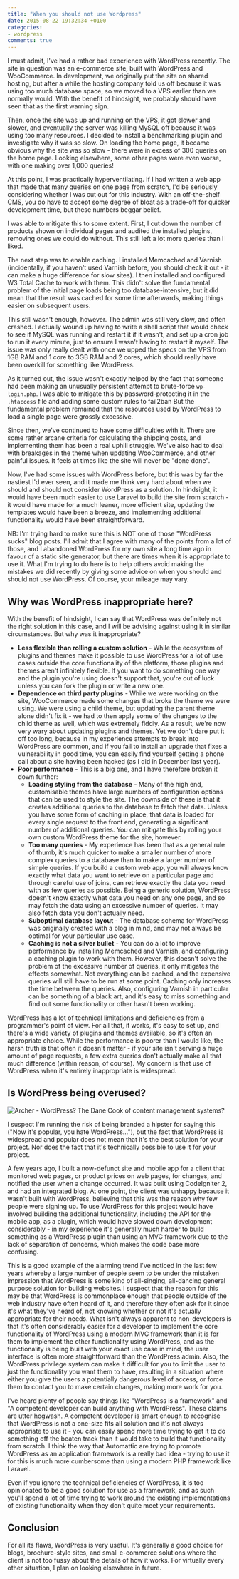 ```yaml
---
title: "When you should not use Wordpress"
date: 2015-08-22 19:32:34 +0100
categories: 
- wordpress
comments: true
---
```


I must admit, I've had a rather bad experience with WordPress recently. The site in question was an e-commerce site, built with WordPress and WooCommerce. In development, we originally put the site on shared hosting, but after a while the hosting company told us off because it was using too much database space, so we moved to a VPS earlier than we normally would. With the benefit of hindsight, we probably should have seen that as the first warning sign.

Then, once the site was up and running on the VPS, it got slower and slower, and eventually the server was killing MySQL off because it was using too many resources. I decided to install a benchmarking plugin and investigate why it was so slow. On loading the home page, it became obvious why the site was so slow - there were in excess of 300 queries on the home page. Looking elsewhere, some other pages were even worse, with one making over 1,000 queries!

At this point, I was practically hyperventilating. If I had written a web app that made that many queries on one page from scratch, I'd be seriously considering whether I was cut out for this industry. With an off-the-shelf CMS, you do have to accept some degree of bloat as a trade-off for quicker development time, but these numbers beggar belief.

I was able to mitigate this to some extent. First, I cut down the number of products shown on individual pages and audited the installed plugins, removing ones we could do without. This still left a lot more queries than I liked.

The next step was to enable caching. I installed Memcached and Varnish (incidentally, if you haven't used Varnish before, you should check it out - it can make a huge difference for slow sites). I then installed and configured W3 Total Cache to work with them. This didn't solve the fundamental problem of the initial page loads being too database-intensive, but it did mean that the result was cached for some time afterwards, making things easier on subsequent users.

This still wasn't enough, however. The admin was still very slow, and often crashed. I actually wound up having to write a shell script that would check to see if MySQL was running and restart it if it wasn't, and set up a cron job to run it every minute, just to ensure I wasn't having to restart it myself. The issue was only really dealt with once we upped the specs on the VPS from 1GB RAM and 1 core to 3GB RAM and 2 cores, which should really have been overkill for something like WordPress.

As it turned out, the issue wasn't exactly helped by the fact that someone had been making an unusually persistent attempt to brute-force `wp-login.php`. I was able to mitigate this by password-protecting it in the `.htaccess` file and adding some custom rules to fail2ban But the fundamental problem remained that the resources used by WordPress to load a single page were grossly excessive.

Since then, we've continued to have some difficulties with it. There are some rather arcane criteria for calculating the shipping costs, and implementing them has been a real uphill struggle. We've also had to deal with breakages in the theme when updating WooCommerce, and other painful issues. It feels at times like the site will never be "done done".

Now, I've had some issues with WordPress before, but this was by far the nastiest I'd ever seen, and it made me think very hard about when we should and should not consider WordPress as a solution. In hindsight, it would have been much easier to use Laravel to build the site from scratch - it would have made for a much leaner, more efficient site, updating the templates would have been a breeze, and implementing additional functionality would have been straightforward.

NB: I'm trying hard to make sure this is NOT one of those "WordPress sucks" blog posts. I'll admit that I agree with many of the points from a lot of those, and I abandoned WordPress for my own site a long time ago in favour of a static site generator, but there are times when it is appropriate to use it. What I'm trying to do here is to help others avoid making the mistakes we did recently by giving some advice on when you should and should not use WordPress. Of course, your mileage may vary.

Why was WordPress inappropriate here?
-------------------------------------

With the benefit of hindsight, I can say that WordPress was definitely not the right solution in this case, and I will be advising against using it in similar circumstances. But why was it inappropriate?

* **Less flexible than rolling a custom solution** - While the ecosystem of plugins and themes make it possible to use WordPress for a lot of use cases outside the core functionality of the platform, those plugins and themes aren't infinitely flexible. If you want to do something one way and the plugin you're using doesn't support that, you're out of luck unless you can fork the plugin or write a new one.
* **Dependence on third party plugins** - While we were working on the site, WooCommerce made some changes that broke the theme we were using. We were using a child theme, but updating the parent theme alone didn't fix it - we had to then apply some of the changes to the child theme as well, which was extremely fiddly. As a result, we're now very wary about updating plugins and themes. Yet we don't dare put it off too long, because in my experience attempts to break into WordPress are common, and if you fail to install an upgrade that fixes a vulnerability in good time, you can easily find yourself getting a phone call about a site having been hacked (as I did in December last year).
* **Poor performance** - This is a big one, and I have therefore broken it down further:
  * **Loading styling from the database** - Many of the high end, customisable themes have large numbers of configuration options that can be used to style the site. The downside of these is that it creates additional queries to the database to fetch that data. Unless you have some form of caching in place, that data is loaded for every single request to the front end, generating a significant number of additional queries. You can mitigate this by rolling your own custom WordPress theme for the site, however.
  * **Too many queries** - My experience has been that as a general rule of thumb, it's much quicker to make a smaller number of more complex queries to a database than to make a larger number of simple queries. If you build a custom web app, you will always know exactly what data you want to retrieve on a particular page and through careful use of joins, can retrieve exactly the data you need with as few queries as possible. Being a generic solution, WordPress doesn't know exactly what data you need on any one page, and so may fetch the data using an excessive number of queries. It may also fetch data you don't actually need.
  * **Suboptimal database layout** - The database schema for WordPress was originally created with a blog in mind, and may not always be optimal for your particular use case.
  * **Caching is not a silver bullet** - You can do a lot to improve performance by installing Memcached and Varnish, and configuring a caching plugin to work with them. However, this doesn't solve the problem of the excessive number of queries, it only mitigates the effects somewhat. Not everything can be cached, and the expensive queries will still have to be run at some point. Caching only increases the time between the queries. Also, configuring Varnish in particular can be something of a black art, and it's easy to miss something and find out some functionality or other hasn't been working.

WordPress has a lot of technical limitations and deficiencies from a programmer's point of view. For all that, it works, it's easy to set up, and there's a wide variety of plugins and themes available, so it's often an appropriate choice. While the performance is poorer than I would like, the harsh truth is that often it doesn't matter - if your site isn't serving a huge amount of page requests, a few extra queries don't actually make all that much difference (within reason, of course). My concern is that use of WordPress when it's entirely inappropriate is widespread.

Is WordPress being overused?
----------------------------

![Archer - WordPress? The Dane Cook of content management systems?](/static/images/wordpress-dane-cook.jpg)

I suspect I'm running the risk of being branded a hipster for saying this ("Now it's popular, you hate WordPress..."), but the fact that WordPress is widespread and popular does not mean that it's the best solution for your project. Nor does the fact that it's technically possible to use it for your project.

A few years ago, I built a now-defunct site and mobile app for a client that monitored web pages, or product prices on web pages, for changes, and notified the user when a change occurred. It was built using CodeIgniter 2, and had an integrated blog. At one point, the client was unhappy because it wasn't built with WordPress, believing that this was the reason why few people were signing up. To use WordPress for this project would have involved building the additional functionality, including the API for the mobile app, as a plugin, which would have slowed down development considerably - in my experience it's generally much harder to build something as a WordPress plugin than using an MVC framework due to the lack of separation of concerns, which makes the code base more confusing.

This is a good example of the alarming trend I've noticed in the last few years whereby a large number of people seem to be under the mistaken impression that WordPress is some kind of all-singing, all-dancing general purpose solution for building websites. I suspect that the reason for this may be that WordPress is commonplace enough that people outside of the web industry have often heard of it, and therefore they often ask for it since it's what they've heard of, not knowing whether or not it's actually appropriate for their needs. What isn't always apparent to non-developers is that it's often considerably easier for a developer to implement the core functionality of WordPress using a modern MVC framework than it is for them to implement the other functionality using WordPress, and as the functionality is being built with your exact use case in mind, the user interface is often more straightforward than the WordPress admin. Also, the WordPress privilege system can make it difficult for you to limit the user to just the functionality you want them to have, resulting in a situation where either you give the users a potentially dangerous level of access, or force them to contact you to make certain changes, making more work for you.

I've heard plenty of people say things like "WordPress is a framework" and "A competent developer can build anything with WordPress". These claims are utter hogwash. A competent developer is smart enough to recognise that WordPress is not a one-size fits all solution and it's not always appropriate to use it - you can easily spend more time trying to get it to do something off the beaten track than it would take to build that functionality from scratch. I think the way that Automattic are trying to promote WordPress as an application framework is a really bad idea - trying to use it for this is much more cumbersome than using a modern PHP framework like Laravel.

Even if you ignore the technical deficiencies of WordPress, it is too opinionated to be a good solution for use as a framework, and as such you'll spend a lot of time trying to work around the existing implementations of existing functionality when they don't quite meet your requirements.

Conclusion
----------

For all its flaws, WordPress is very useful. It's generally a good choice for blogs, brochure-style sites, and small e-commerce solutions where the client is not too fussy about the details of how it works. For virtually every other situation, I plan on looking elsewhere in future.
